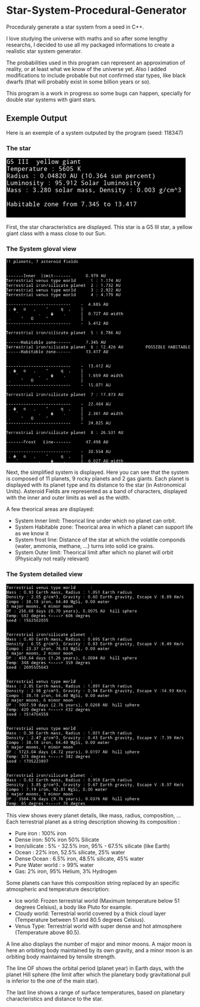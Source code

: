 # Star-System-Procedural-Generator
Proceduraly generate a star system from a seed in C++.

I love studying the universe with maths and so after some lengthy researchs, I decided to use all my packaged informations to create a realistic star system generator.

The probabilities used in this program can represent an approximation of reality, or at least what we know of the universe yet.
Also I added modifications to include probable but not confirmed star types, like black dwarfs (that will probably exist in some billion years or so).

This program is a work in progress so some bugs can happen, specially for double star systems with giant stars.

## Exemple Output
Here is an exemple of a system outputed by the program (seed: 118347)


### The star
![System Star](./images/star.png)

First, the star characteristics are displayed.
This star is a G5 III star, a yellow giant class with a mass close to our Sun.


### The System gloval view

![System view](./images/systemView.png)

Next, the simplified system is displayed.
Here you can see that the system is composed of 11 planets, 9 rocky planets and 2 gas giants.
Each planet is displayed with its planet type and its distance to the star (in Astronomical Units).
Asteroid Fields are represented as a band of characters, displayed with the inner and outer limits as well as the width.

A few theorical areas are displayed:
- System Inner limit: Theorical line under which no planet can orbit.
- System Habitable zone: Theorical area in which a planet can support life as we know it
- System frost line: Distance of the star at which the volatile componds (water, ammonia, methane, ...) turns into solid ice grains. 
- System Outer limit: Theorical limit after which no planet will orbit (Physically not really relevant)


### The System detailed view

![System details](./images/systemDetails.png)

This view shows every planet details, like mass, radius, composition, ...
Each terrestrial planet as a string description showing its composition :
- Pure iron : 100% iron
- Dense iron: 50% iron 50% Silicate
- Iron/silicate : 5% - 32.5% iron, 95% - 67.5% silicate (like Earth)
- Ocean : 22% iron, 52.5% silicate, 25% water
- Dense Ocean : 6.5% iron, 48.5% silicate, 45% water
- Pure Water world : > 99% water
- Gas: 2% iron, 95% Helium, 3% Hydrogen

Some planets can have this composition string replaced by an specific atmospheric and temperature description:
- Ice world: Frozen terrestrial world (Maximum temperature below 51 degrees Celsius), a body like Pluto for example.
- Cloudy world: Terrestrial world covered by a thick cloud layer (Temperature between 51 and 80.5 degrees Celsius).
- Venus Type: Terrestrial world with super dense and hot atmosphere (Temperature above 80.5).

A line also displays the number of major and minor moons.
A major moon is here an orbiting body maintained by its own gravity, and a minor moon is an orbiting body maintained by tensile strength.

The line OF shows the orbital period (planet year) in Earth days, with the planet Hill sphere (the limit after which the planetary body gravitational pull is inferior to the one of the main star).

The last line shows a range of surface temperatures, based on planetary characteristics and distance to the star.

